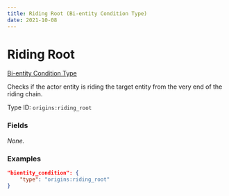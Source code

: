 ```yaml
---
title: Riding Root (Bi-entity Condition Type)
date: 2021-10-08
---
```


# Riding Root

[Bi-entity Condition Type](../bientity_condition_types.md)

Checks if the actor entity is riding the target entity from the very end of the riding chain.

Type ID: `origins:riding_root`


### Fields

_None._


### Examples

```json
"bientity_condition": {
	"type": "origins:riding_root"
}
```